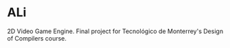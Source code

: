 # ALi
2D Video Game Engine. Final project for Tecnológico de Monterrey's Design of Compilers course.
